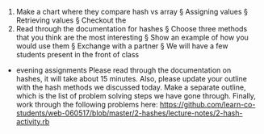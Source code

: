 1. Make a chart where they compare hash vs array
  § Assigning values
  § Retrieving values
  § Checkout the
2. Read through the documentation for hashes
  § Choose three methods that you think are the most interesting
  § Show an example of how you would use them
  § Exchange with a partner
  § We will have a few students present in the front of class

- evening assignments
  Please read through the documentation on hashes, it will take about 15 minutes.  Also, please update your outline with the hash methods we discussed today.  Make a separate outline, which is the list of problem solving steps we have gone through.  Finally, work through the following problems here: https://github.com/learn-co-students/web-060517/blob/master/2-hashes/lecture-notes/2-hash-activity.rb

